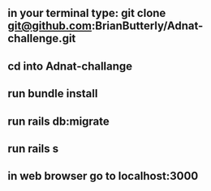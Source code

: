 ## in your terminal type: git clone git@github.com:BrianButterly/Adnat-challenge.git
## cd into Adnat-challange
## run bundle  install
## run rails db:migrate
## run rails s
## in web browser go to localhost:3000